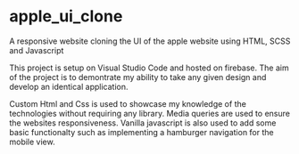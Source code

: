 # apple_ui_clone
A responsive website cloning the UI of the apple website using HTML, SCSS and Javascript

This project is setup on Visual Studio Code and hosted on firebase. The aim of the project is to demontrate my ability to take any given design and develop an identical 
application.

Custom Html and Css is used to showcase my knowledge of the technologies without requiring any library. Media queries are used to ensure the websites responsiveness. 
Vanilla javascript is also used to add some basic functionalty such as implementing a hamburger navigation for the mobile view. 
